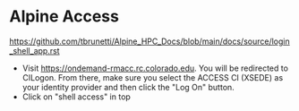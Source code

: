 # Alpine Access

https://github.com/tbrunetti/Alpine_HPC_Docs/blob/main/docs/source/login_shell_app.rst

+ Visit https://ondemand-rmacc.rc.colorado.edu. You will be redirected to CILogon. From there, make sure you select the ACCESS CI (XSEDE) as your identity provider and then click the "Log On" button.
+ Click on "shell access" in top
